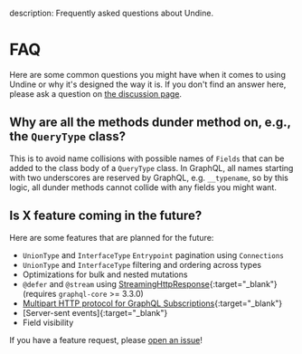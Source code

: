 description: Frequently asked questions about Undine.

# FAQ

Here are some common questions you might have when it comes to using Undine
or why it's designed the way it is. If you don't find an answer here,
please ask a question on [the discussion page](https://github.com/MrThearMan/undine/discussions).

## Why are all the methods dunder method on, e.g., the `QueryType` class?

This is to avoid name collisions with possible names of `Fields` that
can be added to the class body of a `QueryType` class. In GraphQL, all names
starting with two underscores are reserved by GraphQL, e.g. `__typename`,
so by this logic, all dunder methods cannot collide with any fields you might want.

## Is X feature coming in the future?

Here are some features that are planned for the future:

- `UnionType` and `InterfaceType` `Entrypoint` pagination using `Connections`
- `UnionType` and `InterfaceType` filtering and ordering across types
- Optimizations for bulk and nested mutations
- `@defer` and `@stream` using [StreamingHttpResponse]{:target="_blank"} (requires `graphql-core` >= 3.3.0)
- [Multipart HTTP protocol for GraphQL Subscriptions]{:target="_blank"}
- [Server-sent events]{:target="_blank"}
- Field visibility

[StreamingHttpResponse]: https://docs.djangoproject.com/en/stable/ref/request-response/#django.http.StreamingHttpResponse
[Multipart HTTP protocol for GraphQL Subscriptions]: https://www.apollographql.com/docs/graphos/routing/operations/subscriptions/multipart-protocol
[Server-side events]: https://github.com/enisdenjo/graphql-sse

If you have a feature request, please [open an issue](contributing.md#i-have-a-feature-request)!
